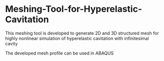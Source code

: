 # Meshing-Tool-for-Hyperelastic-Cavitation

This meshing tool is developed to generate 2D and 3D structured mesh for highly nonlinear simulation of hyperelastic cavitation with infinitesimal cavity

The developed mesh profile can be used in ABAQUS
